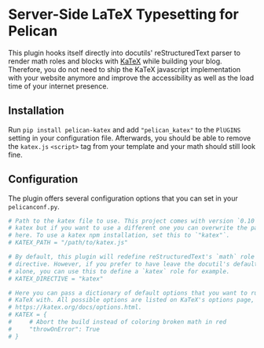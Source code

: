 # Server-Side LaTeX Typesetting for Pelican

This plugin hooks itself directly into docutils' reStructuredText parser to
render math roles and blocks with [KaTeX](https://github.com/KaTeX/KaTeX) while
building your blog. Therefore, you do not need to ship the KaTeX javascript
implementation with your website anymore and improve the accessibility as well
as the load time of your internet presence.

## Installation

Run `pip install pelican-katex` and add `"pelican_katex"` to the `PlUGINS`
setting in your configuration file. Afterwards, you should be able to remove the
`katex.js` `<script>` tag from your template and your math should still look
fine.

## Configuration

The plugin offers several configuration options that you can set in your
`pelicanconf.py`.

```python
# Path to the katex file to use. This project comes with version `0.10` of
# katex but if you want to use a different one you can overwrite the path
# here. To use a katex npm installation, set this to `"katex"`.
# KATEX_PATH = "/path/to/katex.js"

# By default, this plugin will redefine reStructuredText's `math` role and
# directive. However, if you prefer to have leave the docutil's defaults
# alone, you can use this to define a `katex` role for example.
# KATEX_DIRECTIVE = "katex"

# Here you can pass a dictionary of default options that you want to run
# KaTeX with. All possible options are listed on KaTeX's options page,
# https://katex.org/docs/options.html.
# KATEX = {
#     # Abort the build instead of coloring broken math in red
#     "throwOnError": True
# }
```
